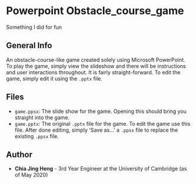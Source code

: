 # Powerpoint Obstacle_course_game
Something I did for fun

## General Info
An obstacle-course-like game created solely using Microsoft PowerPoint. To play the game, simply view the slideshow and there will be instructions and user interactions throughout. It is fairly straight-forward. To edit the game, simply edit it using the `.pptx` file.

## Files
* `game.ppsx`: The slide show for the game. Opening this should bring you straight into the game.
* `game.pptx`: The original `.pptx` file for the game. To edit the game use this file. After done editing, simply 'Save as...' a `.ppsx` file to replace the existing `.ppsx` file.

## Author
* **Chia Jing Heng** - 3rd Year Engineer at the University of Cambridge (as of May 2020)
